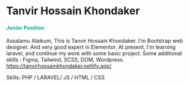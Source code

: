 # Tanvir Hossain Khondaker
<h4 style="color:#10AA98">Jonior Position</h4>  

Assalamu Alaikum, This is Tanvir Hossain Khondaker. I'm Bootstrap web designer. And very good expert in Elementor. At present, I'm learning laravel, and continue my work with some basic project. Some additional skills : Figma, Tailwind, SCSS, DOM, Wordpress. https://tanvirhossainkhondaker.netlify.app/

Skills: PHP / LARAVEL/ JS / HTML / CSS

